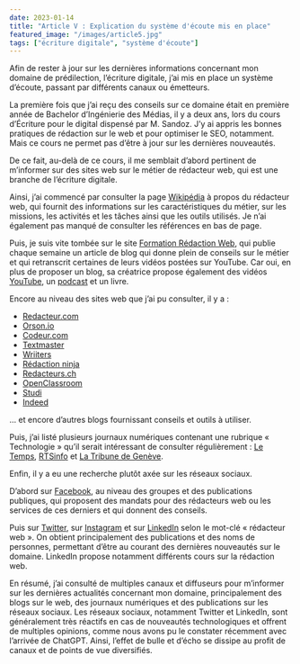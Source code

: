```yaml
---
date: 2023-01-14
title: "Article V : Explication du système d'écoute mis en place"
featured_image: "/images/article5.jpg"
tags: ["écriture digitale", "système d'écoute"]
---
```


Afin de rester à jour sur les dernières informations concernant mon domaine de prédilection, l’écriture digitale, j’ai mis en place un système d’écoute, passant par différents canaux ou émetteurs.

La première fois que j’ai reçu des conseils sur ce domaine était en première année de Bachelor d’Ingénierie des Médias, il y a deux ans, lors du cours d’Écriture pour le digital dispensé par M. Sandoz. J’y ai appris les bonnes pratiques de rédaction sur le web et pour optimiser le SEO, notamment. Mais ce cours ne permet pas d’être à jour sur les dernières nouveautés.

De ce fait, au-delà de ce cours, il me semblait d’abord pertinent de m’informer sur des sites web sur le métier de rédacteur web, qui est une branche de l’écriture digitale.

Ainsi, j’ai commencé par consulter la page [Wikipédia](https://fr.wikipedia.org/wiki/R%C3%A9dacteur_web) à propos du rédacteur web, qui fournit des informations sur les caractéristiques du métier, sur les missions, les activités et les tâches ainsi que les outils utilisés. Je n’ai également pas manqué de consulter les références en bas de page.

Puis, je suis vite tombée sur le site [Formation Rédaction Web](https://formation-redaction-web.com/), qui publie chaque semaine un article de blog qui donne plein de conseils sur le métier et qui retranscrit certaines de leurs vidéos postées sur YouTube. Car oui, en plus de proposer un blog, sa créatrice propose également des vidéos [YouTube](https://www.youtube.com/@LucieRondelet/videos), un [podcast](https://www.podomatic.com/podcasts/lucie-rondelet) et un livre.

Encore au niveau des sites web que j’ai pu consulter, il y a :

- [Redacteur.com](https://www.redacteur.com/redaction-textes)
- [Orson.io](https://blog-fr.orson.io/creation-de-site-internet/metiers-marketing-digital#redacteur-web) 
- [Codeur.com](https://www.codeur.com/redacteur-web)
- [Textmaster](https://fr.textmaster.com/redaction-web/)
- [Wriiters](https://wriiters.com/fr/)
- [Rédaction ninja](https://redaction-ninja.com/)
- [Redacteurs.ch](https://redacteurs.ch/redaction-web/)
- [OpenClassroom](https://info.openclassrooms.com/jobs/redacteur-web)
- [Studi](https://www.studi.com/fr/metier/redacteur-web#:~:text=Le%20r%C3%A9dacteur%20web%2C%20appel%C3%A9%20%C3%A9galement,l'appellation%20de%20r%C3%A9dacteur%20SEO)
- [Indeed](https://ch-fr.indeed.com/conseils-carriere/evolution-professionnelle/combien-gagne-concepteur-redacteur#:~:text=Un%20concepteur%2Dr%C3%A9dacteur%20ou%20une%20conceptrice%2Dr%C3%A9dactrice%20en%20Suisse%20gagne,98%20306%20CHF%20par%20an%20)

… et encore d’autres blogs fournissant conseils et outils à utiliser.

Puis, j’ai listé plusieurs journaux numériques contenant une rubrique « Technologie » qu’il serait intéressant de consulter régulièrement : [Le Temps](https://www.letemps.ch/multi-theme/29/476), [RTSinfo](https://www.rts.ch/info/sciences-tech/) et [La Tribune de Genève](https://www.tdg.ch/savoirs/technologie).

Enfin, il y a eu une recherche plutôt axée sur les réseaux sociaux.

D’abord sur [Facebook](https://www.facebook.com/search/top?q=r%C3%A9dacteur%20web), au niveau des groupes et des publications publiques, qui proposent des mandats pour des rédacteurs web ou les services de ces derniers et qui donnent des conseils.

Puis sur [Twitter](https://twitter.com/search?q=r%C3%A9dacteur%20web&src=typed_query), sur [Instagram](https://www.instagram.com/explore/tags/redacteurweb/) et sur [LinkedIn](https://www.linkedin.com/search/results/ALL/?keywords=r%C3%A9dacteur%20web&origin=SWITCH_SEARCH_VERTICAL&sid=eT9) selon le mot-clé « rédacteur web ». On obtient principalement des publications et des noms de personnes, permettant d’être au courant des dernières nouveautés sur le domaine. LinkedIn propose notamment différents cours sur la rédaction web.

En résumé, j’ai consulté de multiples canaux et diffuseurs pour m’informer sur les dernières actualités concernant mon domaine, principalement des blogs sur le web, des journaux numériques et des publications sur les réseaux sociaux. Les réseaux sociaux, notamment Twitter et LinkedIn, sont généralement très réactifs en cas de nouveautés technologiques et offrent de multiples opinions, comme nous avons pu le constater récemment avec l’arrivée de ChatGPT. Ainsi, l’effet de bulle et d’écho se dissipe au profit de canaux et de points de vue diversifiés.